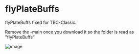 # flyPlateBuffs
flyPlateBuffs fixed for TBC-Classic.



Remove the -main once you download it so the folder is read as "flyPlateBuffs"

![image](https://user-images.githubusercontent.com/85767653/189550849-e1078313-1ec6-4598-bb0f-60e53b0764ca.png)

